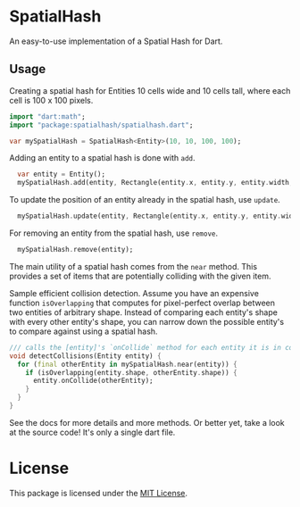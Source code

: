 # SpatialHash
An easy-to-use implementation of a Spatial Hash for Dart.

## Usage

Creating a spatial hash for Entities 10 cells wide and 10 cells tall, where each cell is 100 x 100 pixels.

```dart
import "dart:math";
import "package:spatialhash/spatialhash.dart";

var mySpatialHash = SpatialHash<Entity>(10, 10, 100, 100);
```

Adding an entity to a spatial hash is done with `add`.

```dart
  var entity = Entity();
  mySpatialHash.add(entity, Rectangle(entity.x, entity.y, entity.width, entity.height));
```

To update the position of an entity already in the spatial hash, use `update`.

```dart
  mySpatialHash.update(entity, Rectangle(entity.x, entity.y, entity.width, entity.height));
```

For removing an entity from the spatial hash, use `remove`.

```dart
  mySpatialHash.remove(entity);
```

The main utility of a spatial hash comes from the `near` method. This provides a set of items that
are potentially colliding with the given item.

Sample efficient collision detection. Assume you have an expensive function `isOverlapping` that computes
for pixel-perfect overlap between two entities of arbitrary shape. Instead of comparing each entity's shape
with every other entity's shape, you can narrow down the possible entity's to compare against using a spatial hash.

```dart
/// calls the [entity]'s `onCollide` method for each entity it is in collision with.
void detectCollisions(Entity entity) {
  for (final otherEntity in mySpatialHash.near(entity)) {
    if (isOverlapping(entity.shape, otherEntity.shape)) {
      entity.onCollide(otherEntity);
    }
  }
}
```

See the docs for more details and more methods. Or better yet, take a look at the source code! It's only a single dart file.

# License

This package is licensed under the [MIT License](https://en.wikipedia.org/wiki/MIT_License).
